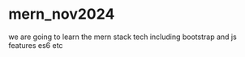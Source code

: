 # mern_nov2024
we are going to learn the mern stack tech including bootstrap and js features es6 etc
